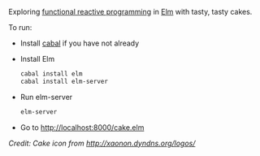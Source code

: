 Exploring [functional reactive programming](http://en.wikipedia.org/wiki/Functional_reactive_programming) in [Elm](http://elm-lang.org) with tasty, tasty cakes.

To run:

- Install [cabal](http://www.haskell.org/cabal/) if you have not already
- Install Elm

    ```bash
    cabal install elm
    cabal install elm-server
    ```
- Run elm-server

    ```bash
    elm-server
    ```
- Go to [http://localhost:8000/cake.elm](http://localhost:8000/cake.elm)


*Credit: Cake icon from <http://xaonon.dyndns.org/logos/>*
